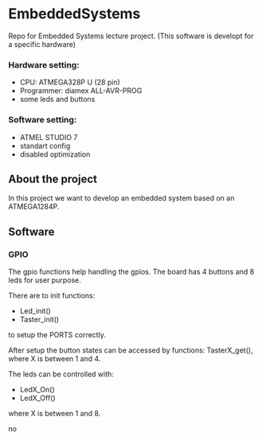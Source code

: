 # EmbeddedSystems
 Repo for Embedded  Systems lecture project.
 (This software is developt for a specific hardware)
 
 ### Hardware setting:
 - CPU: ATMEGA328P U (28 pin)
 - Programmer: diamex ALL-AVR-PROG
 - some leds and buttons
 
 ### Software setting:
 - ATMEL STUDIO 7
 - standart config
 - disabled optimization

## About the project
In this project we want to develop an embedded system based on an ATMEGA1284P.

## Software

### GPIO
The gpio functions help handling the gpios. The board has 4 buttons and 8 leds for user purpose. 

There are to init functions:
- Led_init()
- Taster_init()

to setup the PORTS correctly.

After setup the button states can be accessed by functions:
TasterX_get(), where X is between 1 and 4.

The leds can be controlled with:
- LedX_On()
- LedX_Off()

where X is between 1 and 8.

no